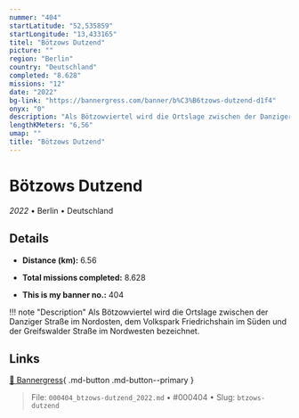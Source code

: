 ```yaml
---
nummer: "404"
startLatitude: "52,535859"
startLongitude: "13,433165"
titel: "Bötzows Dutzend"
picture: ""
region: "Berlin"
country: "Deutschland"
completed: "8.628"
missions: "12"
date: "2022"
bg-link: "https://bannergress.com/banner/b%C3%B6tzows-dutzend-d1f4"
onyx: "0"
description: "Als Bötzowviertel wird die Ortslage zwischen der Danziger Straße im Nordosten, dem Volkspark Friedrichshain im Süden und der Greifswalder Straße im Nordwesten bezeichnet."
lengthKMeters: "6,56"
umap: ""
title: "Bötzows Dutzend"
---
```

# Bötzows Dutzend

*2022* • Berlin • Deutschland



## Details
- **Distance (km):** 6.56

- **Total missions completed:** 8.628
- **This is my banner no.:** 404


!!! note "Description"
    Als Bötzowviertel wird die Ortslage zwischen der Danziger Straße im Nordosten, dem Volkspark Friedrichshain im Süden und der Greifswalder Straße im Nordwesten bezeichnet.



## Links
[🔗 Bannergress](https://bannergress.com/banner/b%C3%B6tzows-dutzend-d1f4){ .md-button .md-button--primary }



> File: `000404_btzows-dutzend_2022.md` • #000404 • Slug: `btzows-dutzend`
